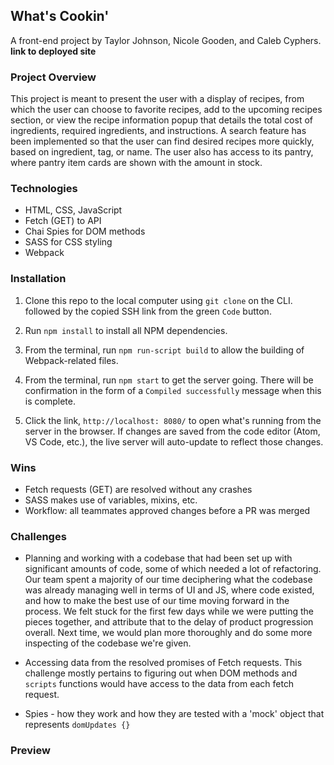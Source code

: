 ## What's Cookin'

A front-end project by Taylor Johnson, Nicole Gooden, and Caleb Cyphers.
**link to deployed site**

### Project Overview

This project is meant to present the user with a display of recipes, from which the user can choose to favorite recipes, add to the upcoming recipes section, or view the recipe information popup that details the total cost of ingredients, required ingredients, and instructions.  A search feature has been implemented so that the user can find desired recipes more quickly, based on ingredient, tag, or name.  The user also has access to its pantry, where pantry item cards are shown with the amount in stock. 

### Technologies 

+ HTML, CSS, JavaScript
+ Fetch (GET) to API
+ Chai Spies for DOM methods
+ SASS for CSS styling
+ Webpack

### Installation

1. Clone this repo to the local computer using `git clone` on the CLI. followed by the copied SSH link from the green `Code` button.

1. Run `npm install` to install all NPM dependencies.

1. From the terminal, run `npm run-script build` to allow the building of Webpack-related files.

1. From the terminal, run `npm start` to get the server going. There will be confirmation in the form of a `Compiled successfully` message when this is complete.

1. Click the link, `http://localhost: 8080/` to open what's running from the server in the browser.  If changes are saved from the code editor (Atom, VS Code, etc.), the live server will auto-update to reflect those changes.

### Wins

+ Fetch requests (GET) are resolved without any crashes
+ SASS makes use of variables, mixins, etc.
+ Workflow: all teammates approved changes before a PR was merged

### Challenges

+ Planning and working with a codebase that had been set up with significant amounts of code, some of which needed a lot of refactoring.  Our team spent a majority of our time deciphering what the codebase was already managing well in terms of UI and JS, where code existed, and how to make the best use of our time moving forward in the process.  We felt stuck for the first few days while we were putting the pieces together, and attribute that to the delay of product progression overall.  Next time, we would plan more thoroughly and do some more inspecting of the codebase we're given.

+ Accessing data from the resolved promises of Fetch requests.  This challenge mostly pertains to figuring out when DOM methods and `scripts` functions would have access to the data from each fetch request.

+ Spies - how they work and how they are tested with a 'mock' object that represents `domUpdates {}` 

### Preview













